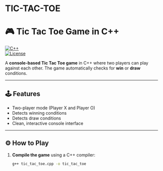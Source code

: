 # TIC-TAC-TOE

# 🎮 Tic Tac Toe Game in C++

[![C++](https://img.shields.io/badge/Language-C++-blue)](https://isocpp.org/)  
[![License](https://img.shields.io/badge/License-MIT-green)](LICENSE)  

A **console-based Tic Tac Toe game** in C++ where two players can play against each other. The game automatically checks for **win** or **draw** conditions.  

---

## 🕹 Features
- Two-player mode (Player X and Player O)  
- Detects winning conditions  
- Detects draw conditions  
- Clean, interactive console interface  

---

## ⚙️ How to Play
1. **Compile the game** using a C++ compiler:  
   ```bash
   g++ tic_tac_toe.cpp -o tic_tac_toe
